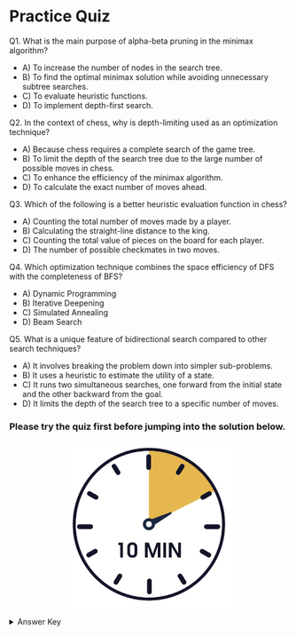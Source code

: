 # Practice Quiz

Q1. What is the main purpose of alpha-beta pruning in the minimax algorithm?
- A) To increase the number of nodes in the search tree.
- B) To find the optimal minimax solution while avoiding unnecessary subtree searches.
- C) To evaluate heuristic functions.
- D) To implement depth-first search.

Q2. In the context of chess, why is depth-limiting used as an optimization technique?

- A) Because chess requires a complete search of the game tree.
- B) To limit the depth of the search tree due to the large number of possible moves in chess.
- C) To enhance the efficiency of the minimax algorithm.
- D) To calculate the exact number of moves ahead.

Q3. Which of the following is a better heuristic evaluation function in chess?

- A) Counting the total number of moves made by a player.
- B) Calculating the straight-line distance to the king.
- C) Counting the total value of pieces on the board for each player.
- D) The number of possible checkmates in two moves.

Q4. Which optimization technique combines the space efficiency of DFS with the completeness of BFS?
- A) Dynamic Programming
- B) Iterative Deepening
- C) Simulated Annealing
- D) Beam Search

Q5. What is a unique feature of bidirectional search compared to other search techniques?
- A) It involves breaking the problem down into simpler sub-problems.
- B) It uses a heuristic to estimate the utility of a state.
- C) It runs two simultaneous searches, one forward from the initial state and the other backward from the goal.
- D) It limits the depth of the search tree to a specific number of moves.

### Please try the quiz first before jumping into the solution below.

<p align="center">
<img src="../../images/10-min-timer.png" width = "300px"/>
</p>


<Details>
<Summary>
Answer Key 
</Summary>

- Q1. B) To find the optimal minimax solution while avoiding unnecessary subtree searches.
- Q2. B) To limit the depth of the search tree due to the large number of possible moves in chess.
- Q3. C) Counting the total value of pieces on the board for each player.
- Q4. B) Iterative Deepening
- Q5. C) It runs two simultaneous searches, one forward from the initial state and the other backward from the goal.

</Details>